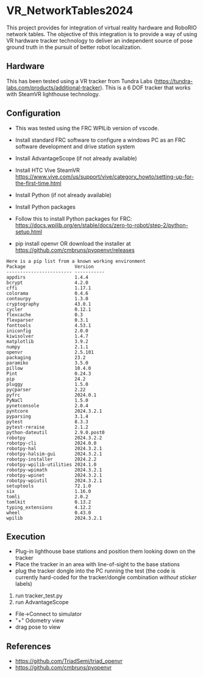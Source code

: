 # VR_NetworkTables2024
This project provides for integration of virtual reality hardware and RoboRIO network tables. The objective of this integration is to provide a way of using VR hardware tracker technology to deliver an independent source of pose ground truth in the pursuit of better robot localization. 

## Hardware
This has been tested using a VR tracker from Tundra Labs (https://tundra-labs.com/products/additional-tracker). This is a 6 DOF tracker that works with SteamVR lighthouse technology. 
## Configuration
- This was tested using the FRC WPILib version of vscode.
- Install standard FRC software to configure a windows PC as an FRC software development and drive station system

- Install AdvantageScope (if not already available)
- Install HTC Vive SteamVR https://www.vive.com/us/support/vive/category_howto/setting-up-for-the-first-time.html
- Install Python (if not already available)
- Install Python packages

- Follow this to install Python packages for FRC: https://docs.wpilib.org/en/stable/docs/zero-to-robot/step-2/python-setup.html

- pip install openvr OR download the installer at https://github.com/cmbruns/pyopenvr/releases
  
```
Here is a pip list from a known working environment
Package                  Version
------------------------ -----------
appdirs                  1.4.4
bcrypt                   4.2.0
cffi                     1.17.1
colorama                 0.4.6
contourpy                1.3.0
cryptography             43.0.1
cycler                   0.12.1
flexcache                0.3
flexparser               0.3.1
fonttools                4.53.1
iniconfig                2.0.0
kiwisolver               1.4.7
matplotlib               3.9.2
numpy                    2.1.1
openvr                   2.5.101
packaging                23.2
paramiko                 3.5.0
pillow                   10.4.0
Pint                     0.24.3
pip                      24.2
pluggy                   1.5.0
pycparser                2.22
pyfrc                    2024.0.1
PyNaCl                   1.5.0
pynetconsole             2.0.4
pyntcore                 2024.3.2.1
pyparsing                3.1.4
pytest                   8.3.3
pytest-reraise           2.1.2
python-dateutil          2.9.0.post0
robotpy                  2024.3.2.2
robotpy-cli              2024.0.0
robotpy-hal              2024.3.2.1
robotpy-halsim-gui       2024.3.2.1
robotpy-installer        2024.2.2
robotpy-wpilib-utilities 2024.1.0
robotpy-wpimath          2024.3.2.1
robotpy-wpinet           2024.3.2.1
robotpy-wpiutil          2024.3.2.1
setuptools               72.1.0
six                      1.16.0
tomli                    2.0.2
tomlkit                  0.13.2
typing_extensions        4.12.2
wheel                    0.43.0
wpilib                   2024.3.2.1
```

## Execution

- Plug-in lighthouse base stations and position them looking down on the tracker
- Place the tracker in an area with line-of-sight to the base stations
- plug the tracker dongle into the PC running the test (the code is currently hard-coded for the tracker/dongle combination *without sticker* labels)

1. run tracker_test.py
2. run AdvantageScope
  - File->Connect to simulator
  - "+" Odometry view
  - drag pose to view
  
## References
- https://github.com/TriadSemi/triad_openvr
- https://github.com/cmbruns/pyopenvr
